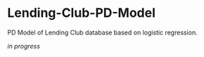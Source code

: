 # Lending-Club-PD-Model
PD Model of Lending Club database based on logistic regression.

*in progress*

